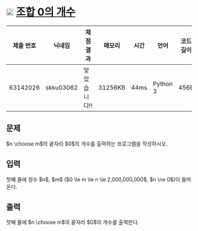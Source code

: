 # <img width="20px"  src="https://d2gd6pc034wcta.cloudfront.net/tier/9.svg" class="solvedac-tier"> [조합 0의 개수](https://www.acmicpc.net/problem/2004) 

| 제출 번호 | 닉네임 | 채점 결과 | 메모리 | 시간 | 언어 | 코드 길이 |
|---|---|---|---|---|---|---|
|63142026|skku03062|맞았습니다!! |31256KB|44ms|Python 3|456B|

## 문제
<p>$n \choose m$의 끝자리 $0$의 개수를 출력하는 프로그램을 작성하시오.</p>

## 입력
<p>첫째 줄에 정수 $n$, $m$ ($0 \le m \le n \le 2,000,000,000$, $n \ne 0$)이 들어온다.</p>

## 출력
<p>첫째 줄에 $n \choose m$의 끝자리 $0$의 개수를 출력한다.</p>

